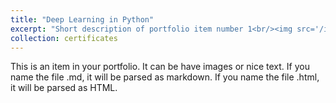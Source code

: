```yaml
---
title: "Deep Learning in Python"
excerpt: "Short description of portfolio item number 1<br/><img src='/images/7.png'>"
collection: certificates
---
```


This is an item in your portfolio. It can be have images or nice text. If you name the file .md, it will be parsed as markdown. If you name the file .html, it will be parsed as HTML. 
